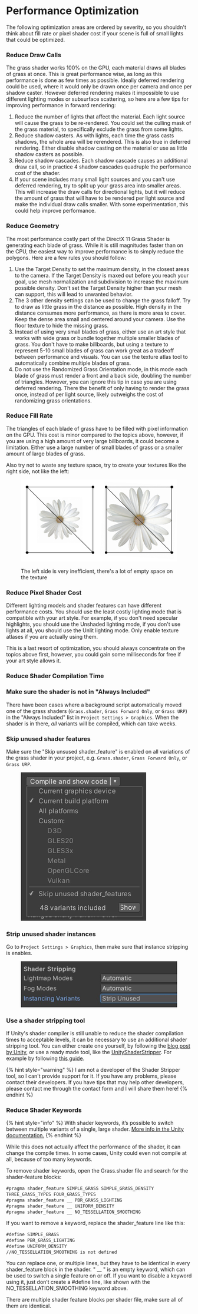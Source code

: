# Performance Optimization

The following optimization areas are ordered by severity, so you shouldn't think about fill rate or pixel shader cost if your scene is full of small lights that could be optimized.

### Reduce Draw Calls

The grass shader works 100% on the GPU, each material draws all blades of grass at once. This is great performance wise, as long as this performance is done as few times as possible. Ideally deferred rendering could be used, where it would only be drawn once per camera and once per shadow caster. However deferred rendering makes it impossible to use different lighting modes or subsurface scattering, so here are a few tips for improving performance in forward rendering:

1. Reduce the number of lights that affect the material. Each light source will cause the grass to be re-rendered. You could set the culling mask of the grass material, to specifically exclude the grass from some lights.
2. Reduce shadow casters. As with lights, each time the grass casts shadows, the whole area will be rerendered. This is also true in deferred rendering. Either disable shadow casting on the material or use as little shadow casters as possible.
3. Reduce shadow cascades. Each shadow cascade causes an additional draw call, so in practice 4 shadow cascades quadruple the performance cost of the shader.
4. If your scene includes many small light sources and you can't use deferred rendering, try to split up your grass area into smaller areas. This will increase the draw calls for directional lights, but it will reduce the amount of grass that will have to be rendered per light source and make the individual draw calls smaller. With some experimentation, this could help improve performance.

### Reduce Geometry

The most performance costly part of the DirectX 11 Grass Shader is generating each blade of grass. While it is still magnitudes faster than on the CPU, the easiest way to improve performance is to simply reduce the polygons. Here are a few rules you should follow:

1. Use the Target Density to set the maximum density, in the closest areas to the camera. If the Target Density is maxed out before you reach your goal, use mesh normalization and subdivision to increase the maximum possible density. Don't set the Target Density higher than your mesh can support, this will lead to unwanted behavior.
2. The 3 other density settings can be used to change the grass falloff. Try to draw as little grass in the distance as possible. High density in the distance consumes more performance, as there is more area to cover. Keep the dense area small and centered around your camera. Use the floor texture to hide the missing grass.
3. Instead of using very small blades of grass, either use an art style that works with wide grass or bundle together multiple smaller blades of grass. You don't have to make billboards, but using a texture to represent 5-10 small blades of grass can work great as a tradeoff between performance and visuals. You can use the texture atlas tool to automatically combine multiple blades of grass.
4. Do not use the Randomized Grass Orientation mode, in this mode each blade of grass must render a front and a back side, doubling the number of triangles. However, you can ignore this tip in case you are using deferred rendering. There the benefit of only having to render the grass once, instead of per light source, likely outweighs the cost of randomizing grass orientations.

### Reduce Fill Rate

The triangles of each blade of grass have to be filled with pixel information on the GPU. This cost is minor compared to the topics above, however, if you are using a high amount of very large billboards, it could become a limitation. Either use a large number of small blades of grass or a smaller amount of large blades of grass.

Also try not to waste any texture space, try to create your textures like the right side, not like the left:

<figure><img src="../.gitbook/assets/FillRateTransparancy.png" alt=""><figcaption><p>The left side is very inefficient, there's a lot of empty space on the texture</p></figcaption></figure>

### Reduce Pixel Shader Cost

Different lighting models and shader features can have different performance costs. You should use the least costly lighting mode that is compatible with your art style. For example, if you don't need specular highlights, you should use the Unshaded lighting mode, if you don't use lights at all, you should use the Unlit lighting mode. Only enable texture atlases if you are actually using them.

This is a last resort of optimization, you should always concentrate on the topics above first, however, you could gain some milliseconds for free if your art style allows it.

### Reduce Shader Compilation Time

### Make sure the shader is not in "Always Included"

There have been cases where a background script automatically moved one of the grass shaders (`Grass.shader`, `Grass Forward Only`, or `Grass URP`) in the "Always Included" list in `Project Settings > Graphics`. When the shader is in there, _all_ variants will be compiled, which can take weeks.

### Skip unused shader features

Make sure the "Skip unsused shader\_feature" is enabled on all variations of the grass shader in your project, e.g. `Grass.shader`, `Grass Forward Only`, or `Grass URP`.

<figure><img src="../.gitbook/assets/SkipShaderFeatures.jpg" alt=""><figcaption></figcaption></figure>

### Strip unused shader instances

Go to `Project Settings > Graphics`, then make sure that instance stripping is enables.

<figure><img src="../.gitbook/assets/StripUnused.jpg" alt=""><figcaption></figcaption></figure>

### Use a shader stripping tool

If Unity's shader compiler is still unable to reduce the shader compilation times to acceptable levels, it can be necessary to use an additional shader stripping tool. You can either create one yourself, by following the [blog post by Unity](https://blogs.unity3d.com/2018/05/14/stripping-scriptable-shader-variants/), or use a ready made tool, like the [UnityShaderStripper](https://github.com/SixWays/UnityShaderStripper). For example by following [this guide](https://github.com/SixWays/UnityShaderStripper/wiki#shaderstrippervariantcollection).

{% hint style="warning" %}
I am not a developer of the Shader Stripper tool, so I can't provide support for it. If you have any problems, please contact their developers. If you have tips that may help other developers, please contact me through the contact form and I will share them here!
{% endhint %}

### Reduce Shader Keywords

{% hint style="info" %}
With shader keywords, it’s possible to switch between multiple variants of a single, large shader. [More info in the Unity documentation.](http://docs.unity3d.com/Manual/SL-MultipleProgramVariants.html)
{% endhint %}

While this does not actually affect the performance of the shader, it can change the compile times. In some cases, Unity could even not compile at all, because of too many keywords.

To remove shader keywords, open the Grass.shader file and search for the shader-feature blocks:

```
#pragma shader_feature SIMPLE_GRASS SIMPLE_GRASS_DENSITY THREE_GRASS_TYPES FOUR_GRASS_TYPES
#pragma shader_feature __ PBR_GRASS_LIGHTING
#pragma shader_feature __ UNIFORM_DENSITY
#pragma shader_feature __ NO_TESSELLATION_SMOOTHING
```

If you want to remove a keyword, replace the shader\_feature line like this:

```
#define SIMPLE_GRASS
#define PBR_GRASS_LIGHTING
#define UNIFORM_DENSITY
//NO_TESSELLATION_SMOOTHING is not defined
```

You can replace one, or multiple lines, but they have to be identical in every shader\_feature block in the shader. " \_\_ " is an empty keyword, which can be used to switch a single feature on or off. If you want to disable a keyword using it, just don’t create a #define line, like shown with the NO\_TESSELLATION\_SMOOTHING keyword above.

There are multiple shader feature blocks per shader file, make sure all of them are identical.
